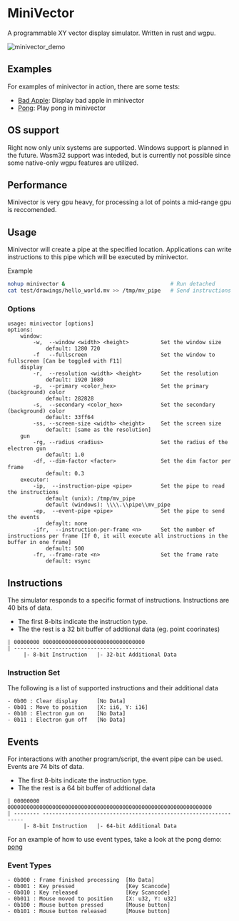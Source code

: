 # MiniVector

A programmable XY vector display simulator.
Written in rust and wgpu.

![minivector_demo](docs/radar.gif)

## Examples

For examples of minivector in action, there are some tests:
* [Bad Apple](docs/badapple.md): Display bad apple in minivector
* [Pong](docs/pong.md): Play pong in minivector

## OS support

Right now only unix systems are supported. Windows support is planned in the future.
Wasm32 support was inteded, but is currently not possible since some native-only wgpu features are utilized.

## Performance

Minivector is very gpu heavy, for processing a lot of points a mid-range gpu is reccomended.

## Usage

Minivector will create a pipe at the specified location.
Applications can write instructions to this pipe which will be executed by minivector.

Example

```bash
nohup minivector &                                 # Run detached
cat test/drawings/hello_world.mv >> /tmp/mv_pipe   # Send instructions
```

### Options

```
usage: minivector [options]
options:
    window:
        -w,  --window <width> <height>          Set the window size
            default: 1280 720
        -f   --fullscreen                       Set the window to fullscreen [Can be toggled with F11]
    display
        -r,  --resolution <width> <height>      Set the resolution
            default: 1920 1080
        -p,  --primary <color_hex>              Set the primary (background) color 
            default: 282828
        -s,  --secondary <color_hex>            Set the secondary (background) color
            default: 33ff64
        -ss, --screen-size <width> <height>     Set the screen size 
            default: [same as the resolution]
    gun
        -rg, --radius <radius>                  Set the radius of the electron gun
            default: 1.0
        -df, --dim-factor <factor>              Set the dim factor per frame
            default: 0.3
    executor:
        -ip,  --instruction-pipe <pipe>         Set the pipe to read the instructions 
            default (unix): /tmp/mv_pipe
            default (windows): \\\\.\\pipe\\mv_pipe
        -ep,  --event-pipe <pipe>               Set the pipe to send the events
            defaylt: none
        -ifr,  --instruction-per-frame <n>      Set the number of instructions per frame [If 0, it will execute all instructions in the buffer in one frame]
            default: 500
        -fr, --frame-rate <n>                   Set the frame rate
            default: vsync
```

## Instructions

The simulator responds to a specific format of instructions.
Instructions are 40 bits of data.

- The first 8-bits indicate the instruction type.
- The the rest is a 32 bit buffer of addtional data (eg. point coorinates)

```
| 00000000 00000000000000000000000000000000
| -------- --------------------------------
     |- 8-bit Instruction   |- 32-bit Additional Data
```

### Instruction Set

The following is a list of supported instructions and their additional data

```
- 0b00 : Clear display      [No Data]
- 0b01 : Move to position   [X: ii6, Y: i16]
- 0b10 : Electron gun on    [No Data]
- 0b11 : Electron gun off   [No Data]
```

## Events

For interactions with another program/script, the event pipe can be used.
Events are 74 bits of data.

- The first 8-bits indicate the instruction type.
- The the rest is a 64 bit buffer of addtional data

```
| 00000000 0000000000000000000000000000000000000000000000000000000000000000
| -------- ----------------------------------------------------------------
     |- 8-bit Instruction   |- 64-bit Additional Data
```

For an example of how to use event types, take a look at the pong demo: [pong](docs/pong.md)

### Event Types

```
- 0b000 : Frame finished processing  [No Data]
- 0b001 : Key pressed                [Key Scancode]
- 0b010 : Key released               [Key Scancode]
- 0b011 : Mouse moved to position    [X: u32, Y: u32]
- 0b100 : Mouse button pressed       [Mouse button]
- 0b101 : Mouse button released      [Mouse button]
```